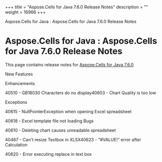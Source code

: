 +++
title = "Aspose.Cells for Java 7.6.0 Release Notes" 
description = "" 
weight = 16966 
+++

Aspose.Cells for Java : Aspose.Cells for Java 7.6.0 Release Notes  

# Aspose.Cells for Java : Aspose.Cells for Java 7.6.0 Release Notes


This page contains release notes for [Aspose.Cells for Java 7.6.0](http://www.aspose.com/downloads/cells/java/new-releases/aspose.cells-for-java-7.6.0/)

New Features

Enhancements

40510 - GB18030 Characters do no display40603 - Chart Quality is too low

Exceptions

40615 - NullPointerException when opening Excel spreadsheet

40618 - Excel template file not loading Bugs

40610 - Deleting chart causes unreadable spreadsheet

40467 - Can't resize Textbox in XLSX40623 - “#VALUE!” error after Calculation

40620 - Error executing replace in text box


